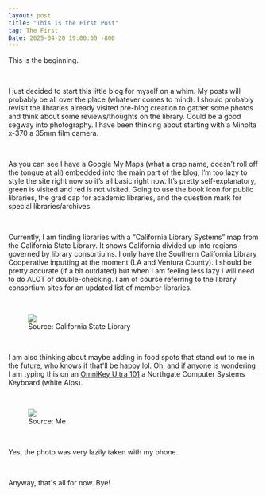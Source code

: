 ```yaml
---
layout: post
title: "This is the First Post"
tag: The First
Date: 2025-04-20 19:00:00 -800
---
```


<div class="body1">
<p>This is the beginning.</p><br>

<p>I just decided to start this little blog for myself on a whim. My posts will probably be all over the place (whatever comes to mind). I should probably revisit the libraries already visited pre-blog creation to gather some photos and think about some reviews/thoughts on the library. Could be a good segway into photography. I have been thinking about starting with a Minolta x-370 a 35mm film camera.</p><br>

<p>As you can see I have a Google My Maps (what a crap name, doesn’t roll off the tongue at all) embedded into the main part of the blog, I’m too lazy to style the site right now so it’s all basic right now. It’s pretty self-explanatory, green is visited and red is not visited. Going to use the book icon for public libraries, the grad cap for academic libraries, and the question mark for special libraries/archives.</p><br>

<p>Currently, I am finding libraries with a “California Library Systems” map from the California State Library. It shows California divided up into regions governed by library consortiums. I only have the Southern California Library Cooperative inputting at the moment (LA and Ventura County). I should be pretty accurate (if a bit outdated) but when I am feeling less lazy I will need to do ALOT of double-checking. I am of course referring to the library consortium sites for an updated list of member libraries.</p><br>

<figure>
  <img src="/Library-Website/images/CLA-Library-Systems-Map.jpeg">
  <figcaption>Source: California State Library</figcaption>
</figure><br>

<p>I am also thinking about maybe adding in food spots that stand out to me in the future, who knows if that'll be happy lol. Oh, and if anyone is wondering I am typing this on an <a href="https://web.archive.org/web/20240201173640/https://deskthority.net/wiki/Northgate_OmniKey/101">OmniKey Ultra 101</a> a Northgate Computer Systems Keyboard (white Alps).</p><br>

<figure>
  <img src="/Library-Website/images/omnikey101.jpg">
  <figcaption>Source: Me</figcaption>
</figure><br>

<p>Yes, the photo was very lazily taken with my phone.</p><br>

<p>Anyway, that's all for now. Bye!</p>

</div>
